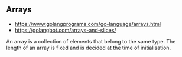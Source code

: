 
## Arrays

- https://www.golangprograms.com/go-language/arrays.html
- https://golangbot.com/arrays-and-slices/

An array is a collection of elements that belong to the same type. The length of an array is fixed and is decided at the time of initialisation. 

